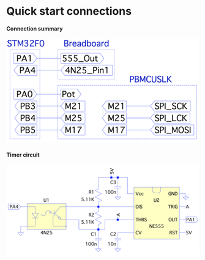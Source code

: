 Quick start connections
======

#### Connection summary
![connections](./graphics/schematic_uc-to-project-board.png)

#### Timer circuit
![555](./graphics/schematic_opto-to-555.png)
